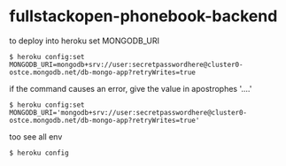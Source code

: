 # fullstackopen-phonebook-backend

to deploy into heroku set MONGODB_URI

`````
$ heroku config:set MONGODB_URI=mongodb+srv://user:secretpasswordhere@cluster0-ostce.mongodb.net/db-mongo-app?retryWrites=true
`````

if the command causes an error, give the value in apostrophes '....'
`````
$ heroku config:set MONGODB_URI='mongodb+srv://user:secretpasswordhere@cluster0-ostce.mongodb.net/db-mongo-app?retryWrites=true'
`````

too see all env

`````
$ heroku config
`````



